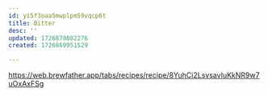 ```yaml
---
id: yi5f3oaa5mwplpm59vqcp6t
title: Bitter
desc: ''
updated: 1726870082276
created: 1726869951529

---
```

https://web.brewfather.app/tabs/recipes/recipe/8YuhCi2LsvsavIuKkNR9w7uOxAxFSg
